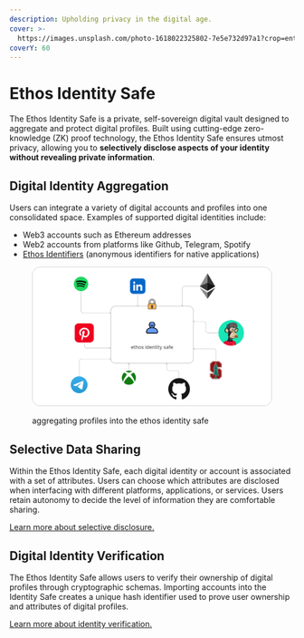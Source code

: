 ```yaml
---
description: Upholding privacy in the digital age.
cover: >-
  https://images.unsplash.com/photo-1618022325802-7e5e732d97a1?crop=entropy&cs=srgb&fm=jpg&ixid=M3wxOTcwMjR8MHwxfHNlYXJjaHwyfHxibGFja3xlbnwwfHx8fDE2OTI5NDgwMjd8MA&ixlib=rb-4.0.3&q=85
coverY: 60
---
```


# Ethos Identity Safe

The Ethos Identity Safe is a private, self-sovereign digital vault designed to aggregate and protect digital profiles. Built using cutting-edge zero-knowledge (ZK) proof technology, the Ethos Identity Safe ensures utmost privacy, allowing you to **selectively disclose aspects of your identity without revealing private information**.

## Digital Identity Aggregation

Users can integrate a variety of digital accounts and profiles into one consolidated space. Examples of supported digital identities include:

* Web3 accounts such as Ethereum addresses
* Web2 accounts from platforms like Github, Telegram, Spotify
* [Ethos Identifiers](native-ethos-identifiers.md) (anonymous identifiers for native applications)

<figure><img src="../../.gitbook/assets/image (8).png" alt="" width="563"><figcaption><p>aggregating profiles into the ethos identity safe</p></figcaption></figure>

## Selective Data Sharing

Within the Ethos Identity Safe, each digital identity or account is associated with a set of attributes. Users can choose which attributes are disclosed when interfacing with different platforms, applications, or services. Users retain autonomy to decide the level of information they are comfortable sharing.

[Learn more about selective disclosure.](selective-disclosure.md)

## Digital Identity Verification

The Ethos Identity Safe allows users to verify their ownership of digital profiles through cryptographic schemas. Importing accounts into the Identity Safe creates a unique hash identifier used to prove user ownership and attributes of digital profiles.

[Learn more about identity verification.](identity-verification.md)
